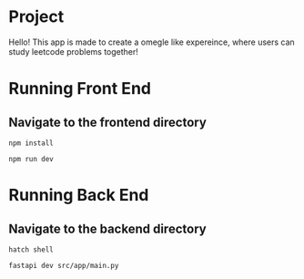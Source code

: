 
# Project

Hello! This app is made to create a omegle like expereince, where users can study leetcode problems together!

# Running Front End

## Navigate to the frontend directory

```
npm install

npm run dev
```

# Running Back End


## Navigate to the backend directory
```
hatch shell

fastapi dev src/app/main.py

```
